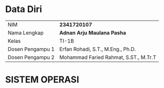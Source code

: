 # Data Diri

|                  |                                                                     |
| ---------------- | ------------------------------------------------------------------- |
| NIM              | **2341720107**                                                      |
| Nama Lengkap     | **Adnan Arju Maulana Pasha**                                                |
| Kelas            | TI-1B                                                               |
| Dosen Pengampu 1 | Erfan Rohadi, S.T., M.Eng., Ph.D.                                   |
| Dosen Pengampu 2 | Mohammad Faried Rahmat, S.ST., M.Tr.T |

# SISTEM OPERASI
